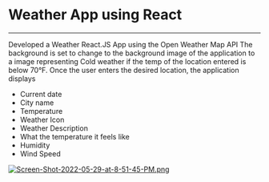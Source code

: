 # Weather App using React
---
Developed a Weather React.JS App using the Open Weather Map API
The background is set to change to the background image of the application to a image representing Cold weather if the temp of the location entered is below 70°F.
Once the user enters the desired location, the application displays 
- Current date 
- City name
- Temperature
- Weather Icon
- Weather Description
- What the temperature it feels like
- Humidity 
- Wind Speed

[![Screen-Shot-2022-05-29-at-8-51-45-PM.png](https://i.postimg.cc/T2jmWPwS/Screen-Shot-2022-05-29-at-8-51-45-PM.png)](https://postimg.cc/4ndnDspb)